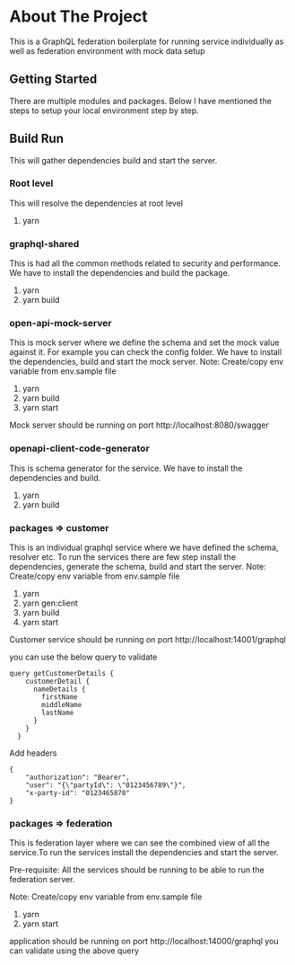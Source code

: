 # About The Project

This is a GraphQL federation boilerplate for running service individually as well as federation environment with mock data setup

## Getting Started

There are multiple modules and packages. Below I have mentioned the steps to setup your local environment step by step.

## Build Run
This will gather dependencies build and start the server.

### Root level
This will resolve the dependencies at root level

1. yarn

### graphql-shared
This is had all the common methods related to security and performance. We have to install the dependencies and build the package.

1. yarn
2. yarn build

### open-api-mock-server
This is mock server where we define the schema and set the mock value against it. For example you can check the config folder. We have to install the dependencies, build and start the mock server.
Note: Create/copy env variable from env.sample file

1. yarn
2. yarn build
3. yarn start

Mock server should be running on port http://localhost:8080/swagger

### openapi-client-code-generator
This is schema generator for the service. We have to install the dependencies and build.

1. yarn
2. yarn build

### packages => customer
This is an individual graphql service where we have defined the schema, resolver etc. To run the services there are few step install the dependencies, generate the schema, build and start the server.
Note: Create/copy env variable from env.sample file

1. yarn
2. yarn gen:client
3. yarn build
4. yarn start

Customer service should be running on port http://localhost:14001/graphql

you can use the below query to validate

```
query getCustomerDetails {
    customerDetail {
      nameDetails {
        firstName
        middleName
        lastName
      }
    }
  }
```

Add headers

```
{
    "authorization": "Bearer",
    "user": "{\"partyId\": \"0123456789\"}",
    "x-party-id": "0123465878"
}
```

### packages => federation
This is federation layer where we can see the combined view of all the service.To run the services install the dependencies and start the server.

Pre-requisite: All the services should be running to be able to run the federation server.

Note: Create/copy env variable from env.sample file

1. yarn
2. yarn start

application should be running on port http://localhost:14000/graphql
you can validate using the above query
